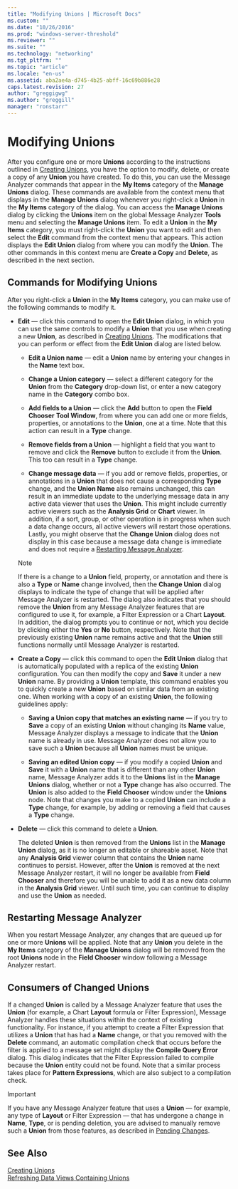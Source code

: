 ```yaml
---
title: "Modifying Unions | Microsoft Docs"
ms.custom: ""
ms.date: "10/26/2016"
ms.prod: "windows-server-threshold"
ms.reviewer: ""
ms.suite: ""
ms.technology: "networking"
ms.tgt_pltfrm: ""
ms.topic: "article"
ms.locale: "en-us"
ms.assetid: aba2ae4a-d745-4b25-abff-16c69b886e28
caps.latest.revision: 27
author: "greggigwg"
ms.author: "greggill"
manager: "ronstarr"
---
```

# Modifying Unions
After you configure one or more **Unions** according to the instructions outlined in [Creating Unions](creating-unions.md), you have the option to modify, delete, or create a copy of any **Union** you have created. To do this, you can use the Message Analyzer  commands that appear in the **My Items** category of the **Manage Unions** dialog. These commands are available from the context menu that displays in the **Manage Unions** dialog whenever you right-click a **Union** in the **My Items** category of the dialog. You can access the **Manage Unions** dialog by clicking the **Unions** item on the global Message Analyzer **Tools** menu and selecting the **Manage Unions** item. To edit a **Union** in the **My Items** category, you must right-click the **Union** you want to edit and then select the **Edit** command from the context menu that appears. This action displays the **Edit Union** dialog from where you can modify the **Union**. The other commands in this context menu are **Create a Copy** and **Delete**, as described in the next section.  
  
## Commands for Modifying Unions  
 After you right-click a **Union** in the **My Items** category, you can make use of the following commands to modify it.  
  
-   **Edit** — click this command to open the **Edit Union** dialog, in which you can use the same controls to modify a **Union** that you use when creating a new **Union**, as described in [Creating Unions](creating-unions.md). The modifications that you can perform or effect from the **Edit Union** dialog are listed below.  
  
    -   **Edit a Union name** — edit a **Union** name by entering your changes in the **Name** text box.  
  
    -   **Change a Union category** — select a different category for the **Union** from the **Category** drop-down list, or enter a new category name in the **Category** combo box.  
  
    -   **Add fields to a Union** — click the **Add** button to open the **Field Chooser** **Tool Window**, from where you can add one or more fields, properties, or annotations to the **Union**, one at a time. Note that this action can result in a **Type** change.  
  
    -   **Remove fields from a Union** — highlight a field that you want to remove and click the **Remove** button to exclude it from the **Union**. This too can result in a **Type** change.  
  
    -   **Change message data** — if you add or remove fields, properties, or annotations in a **Union** that does not cause a corresponding **Type** change, and the **Union Name** also remains unchanged, this can result in an immediate update to the underlying message data in any active data viewer that uses the **Union**. This might include currently active viewers such as the **Analysis Grid** or **Chart** viewer. In addition, if a sort, group, or other operation is in progress when such a data change occurs, all active viewers will restart those operations. Lastly, you might observe that the **Change Union** dialog does not display in this case because a message data change is immediate and does not require a [Restarting Message Analyzer](modifying-unions.md#BKMK_MARestart).  
  
    > [!NOTE]
    >  If there is a change to a **Union** field, property, or annotation and there is also a **Type** or **Name** change involved, then the **Change Union** dialog displays to indicate the type of change that will be applied after Message Analyzer is restarted. The dialog also indicates that you should remove the **Union** from any Message Analyzer features that are configured to use it, for example, a Filter Expression or a Chart **Layout**. In addition, the dialog prompts you to continue or not, which you decide by clicking either the **Yes** or **No** button, respectively. Note that the previously existing **Union** name remains active and that the **Union** still functions normally until Message Analyzer is restarted.  
  
-   **Create a Copy** — click this command to open the **Edit Union** dialog that is automatically populated with a replica of the existing **Union** configuration. You can then modify the copy and **Save** it under a new **Union** name. By providing a **Union** template, this command enables you to quickly create a new **Union** based on similar data from an existing one. When working with a copy of an existing **Union**, the following guidelines apply:  
  
    -   **Saving a Union copy that matches an existing name** — if you try to **Save** a copy of an existing **Union** without changing its **Name** value, Message Analyzer displays a message to indicate that the **Union** name is already in use. Message Analyzer does not allow you to save such a **Union** because all **Union** names must be unique.  
  
    -   **Saving an edited Union copy** — if you modify a copied **Union** and **Save** it with a **Union** name that is different than any other **Union** name, Message Analyzer adds it to the **Unions** list in the **Manage Unions** dialog, whether or not a **Type** change has also occurred. The **Union** is also added to the **Field Chooser** window under the **Unions** node. Note that changes you make to a copied **Union** can include a **Type** change, for example, by adding or removing a field that causes a **Type** change.  
  
-   **Delete** — click this command to delete a **Union**.  
  
     The deleted **Union** is then removed from the **Unions** list in the **Manage Union** dialog, as it is no longer an editable or shareable asset. Note that any **Analysis Grid** viewer column that contains the **Union** name continues to persist. However, after the **Union** is removed at the next Message Analyzer restart, it will no longer be available from **Field Chooser** and therefore you will be unable to add it as a new data column in the **Analysis Grid** viewer. Until such time, you can continue to display and use the **Union** as needed.  
  
<a name="BKMK_MARestart"></a>   
## Restarting Message Analyzer  
 When you restart Message Analyzer, any changes that are queued up for one or more **Unions** will be applied. Note that any **Union** you delete in the **My Items** category of the **Manage Unions** dialog will be removed from the root **Unions** node in the **Field Chooser** window following a Message Analyzer restart.  
  
## Consumers of Changed Unions  
 If a changed **Union** is called by a Message Analyzer feature that uses the **Union** (for example, a Chart **Layout** formula or Filter Expression), Message Analyzer handles these situations within the context of existing functionality. For instance, if you attempt to create a Filter Expression that utilizes a **Union** that has had a **Name** change, or that you removed with the **Delete** command, an automatic compilation check that occurs before the filter is applied to a message set might display the **Compile Query Error** dialog. This dialog indicates that the Filter Expression failed to compile because the **Union** entity could not be found. Note that a similar process takes place for **Pattern Expressions**, which are also subject to a compilation check.  
  
> [!IMPORTANT]
>  If you have any Message Analyzer feature that uses a **Union** — for example, any type of **Layout** or Filter Expression — that has undergone a change in **Name**, **Type**, or is pending deletion, you are advised to manually remove such a **Union** from those features, as described in [Pending Changes](refreshing-data-views-containing-unions.md#BKMK_NoDataRefresh).  
  
## See Also  
 [Creating Unions](creating-unions.md)   
 [Refreshing Data Views Containing Unions](refreshing-data-views-containing-unions.md)